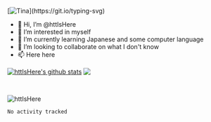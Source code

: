 [![Tina](https://readme-typing-svg.demolab.com/?lines=console.log('Hello,+World'))](https://git.io/typing-svg)
- 👋 Hi, I’m @httIsHere
- 👀 I’m interested in myself
- 🌱 I’m currently learning Japanese and some computer language
- 💞️ I’m looking to collaborate on what I don't know
- 📫 Here here

<!---
httIsHere/httIsHere is a ✨ special ✨ repository because its `README.md` (this file) appears on your GitHub profile.
You can click the Preview link to take a look at your changes.
--->
<div class="half">

<a href="https://github.com/httIsHere"><img align="center" src="https://github-readme-stats.vercel.app/api?username=httIsHere&show_icons=true&include_all_commits=true&theme=default&hide_border=true" alt="httIsHere's github stats" /></a> 
<a href="https://github.com/httIsHere"><img align="center" src="https://github-readme-stats.vercel.app/api/top-langs/?username=httIsHere&layout=compact&theme=default&hide_border=true" /></a>
</div>
<br>

![httIsHere](https://streak-stats.demolab.com/?user=httIsHere&theme=default)

<!--START_SECTION:waka-->

```text
No activity tracked
```

